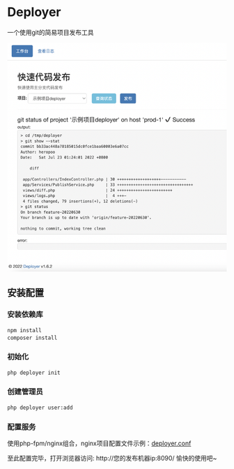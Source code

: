 # Deployer
一个使用git的简易项目发布工具

![alt Deployer Example](docs/example.png)

## 安装配置

### 安装依赖库
```sh
npm install
composer install
```

### 初始化
```sh
php deployer init
```

### 创建管理员
```sh
php deployer user:add
```

### 配置服务
使用php-fpm/nginx组合，nginx项目配置文件示例：[deployer.conf](docs/deployer.conf)

至此配置完毕，打开浏览器访问: http://您的发布机器ip:8090/ 愉快的使用吧~




